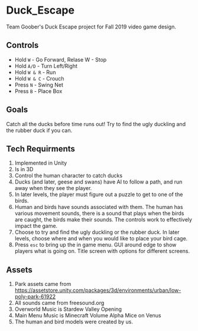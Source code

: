 # Duck_Escape
Team Goober's Duck Escape project for Fall 2019 video game design.

## Controls
* Hold ```W``` - Go Forward, Relase W - Stop
* Hold ```A/D``` - Turn Left/Right
* Hold ```W & R``` - Run
* Hold ```W & C``` - Crouch
* Press ```N``` - Swing Net
* Press ```B``` - Place Box

## Goals
Catch all the ducks before time runs out! Try to find the ugly duckling and the rubber duck if you can.

## Tech Requirments
1. Implemented in Unity
2. Is in 3D
3. Control the human character to catch ducks
4. Ducks (and later, geese and swans) have AI to follow a path, and run away when they see the player.
5. In later levels, the player must figure out a puzzle to get to one of the birds.
6. Human and birds have sounds associated with them. The human has various movement sounds, there is a sound that plays when the birds are caught, the birds make their sounds. The controls work to effectively impact the game.
7. Choose to try and find the ugly duckling or the rubber duck. In later levels, choose where and when you would like to place your bird cage.
8. Press ```esc``` to bring up the in game menu. GUI around edge to show players what is going on. Title screen with options for different screens.

## Assets

1. Park assets came from https://assetstore.unity.com/packages/3d/environments/urban/low-poly-park-61922
2. All sounds came from freesound.org
3. Overworld Music is Stardew Valley Opening
4. Main Menu Music is Minecraft Volume Alpha Mice on Venus
5. The human and bird models were created by us.

